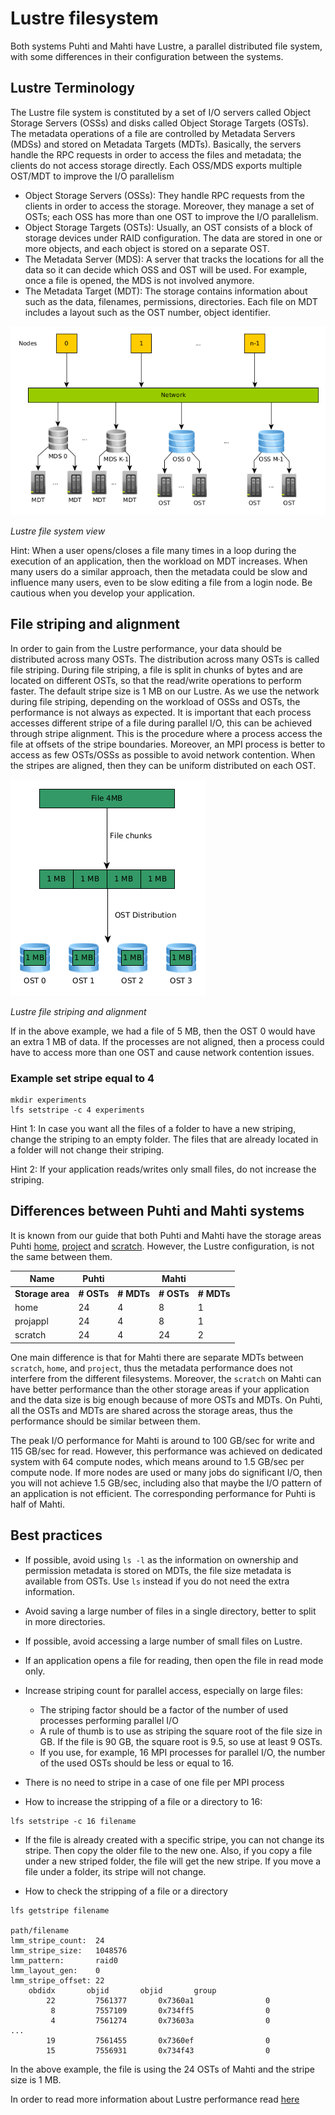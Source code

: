 # Lustre filesystem

Both systems Puhti and Mahti have Lustre, a parallel distributed file system, with some differences in their configuration between the systems.


## Lustre Terminology

The Lustre file system is constituted by a set of I/O servers called Object Storage Servers (OSSs) and disks called Object Storage Targets (OSTs). The metadata operations of a file are controlled by Metadata Servers (MDSs) and stored on Metadata Targets (MDTs). Basically, the servers handle the RPC requests in order to access the files and metadata; the clients do not access storage directly. Each OSS/MDS exports multiple OST/MDT to improve the I/O parallelism

* Object Storage Servers (OSSs): They handle RPC requests from the clients in order to access the storage. Moreover, they manage a set of OSTs; each OSS has more than one OST to improve the I/O parallelism.
* Object Storage Targets (OSTs): Usually, an OST consists of a block of storage devices under RAID configuration. The data are stored in one or more objects, and each object is stored on a separate OST. 
* The Metadata Server (MDS): A server that tracks the locations for all the data so it can decide which OSS and OST will be used. For example, once a file is opened, the MDS is not involved anymore.
* The Metadata Target (MDT): The storage contains information about such as the data, filenames, permissions, directories. Each file on MDT includes a layout such as the OST number, object identifier.

!["Lustre file system view"](../img/lustre.png)

*Lustre file system view*

Hint: When a user opens/closes a file many times in a loop during the execution of an application, then the workload on MDT increases. When many users do a similar approach, then the metadata could be slow and influence many users, even to be slow editing a file from a login node. Be cautious when you develop your application.

## File striping and alignment

In order to gain from the Lustre performance, your data should be distributed across many OSTs. The distribution across many OSTs is called file striping. During file striping, a file is split in chunks of bytes and are located on different OSTs, so that the read/write operations to perform faster. The default stripe size is 1 MB on our Lustre. As we use the network during file striping, depending on the workload of OSSs and OSTs, the performance is not always as expected. It is important that each process accesses different stripe of a file during parallel I/O, this can be achieved through stripe alignment. This is the procedure where a process access the file at offsets of the stripe boundaries. Moreover, an MPI process is better to access as few OSTs/OSSs as possible to avoid network contention. When the stripes are aligned, then they can be uniform distributed on each OST. 

!["Lustre file striping"](../img/file_striping.png)

*Lustre file striping and alignment*

If in the above example, we had a file of 5 MB, then the OST 0 would have an extra 1 MB of data. If the processes are not aligned, then a process could have to access more than one OST and cause network contention issues. 

### Example set stripe equal to 4

```
mkdir experiments
lfs setstripe -c 4 experiments
```

Hint 1: In case you want all the files of a folder to have a new striping, change the striping to an empty folder. The files that are already located in a folder will not change their striping. 

Hint 2: If your application reads/writes only small files, do not increase the striping.



## Differences between Puhti and Mahti systems


It is known from our guide that both Puhti and Mahti have the storage areas Puhti [home](disk.md#home-directory), [project](disk.md#projappl-directory) and [scratch](disk.md#scratch-directory). However, the Lustre configuration, is not the same between them. 

|  Name       | Puhti  |        | Mahti  |        |
|-------------|--------|--------|--------|--------|
|**Storage area** | **# OSTs** | **# MDTs** | **# OSTs** | **# MDTs** |
| home        |  24    |   4    |    8    |   1    | 
| projappl    |  24    |   4    |    8    |   1    |
| scratch     |  24    |   4    |   24    |   2    |


One main difference is that for Mahti there are separate MDTs between `scratch`, `home`, and `project`, thus the metadata performance does not interfere from the different filesystems. Moreover, the `scratch` on Mahti can have better performance than the other storage areas if your application and the data size is big enough because of more OSTs and MDTs. On Puhti, all the OSTs and MDTs are shared across the storage areas, thus the performance should be similar between them.

The peak I/O performance for Mahti is around to 100 GB/sec for write and 115 GB/sec for read. However, this performance was achieved on dedicated system with 64 compute nodes, which means around to 1.5 GB/sec per compute node. If more nodes are used or many jobs do significant I/O, then you will not achieve 1.5 GB/sec, including also that maybe the I/O pattern of an application is not efficient. The corresponding performance for Puhti is half of Mahti.


## Best practices 

* If possible, avoid using `ls -l` as the information on ownership and permission metadata is stored on MDTs, the file size metadata is available from OSTs. Use `ls` instead if you do not need the extra information.

* Avoid saving a large number of files in a single directory, better to split in more directories.

* If possible, avoid accessing a large number of small files on Lustre.

* If an application opens a file for reading, then open the file in read mode only.


* Increase striping count for parallel access, especially on large files:
    * The striping factor should be a factor of the number of used processes performing parallel I/O
    * A rule of thumb is to use as striping the square root of the file size in GB. If the file is 90 GB, the square root is 9.5, so use at least 9 OSTs.
    * If you use, for example, 16 MPI processes for parallel I/O, the number of the used OSTs should be less or equal to 16.

* There is no need to stripe in a case of one file per MPI process 

* How to increase the stripping of a file or a directory to 16:

```
lfs setstripe -c 16 filename
```

* If the file is already created with a specific stripe, you can not change its stripe. Then copy the older file to the new one. Also, if you copy a file under a new striped folder, the file will get the new stripe. If you move a file under a folder, its stripe will not change.


* How to check the stripping of a file or a directory

```
lfs getstripe filename

path/filename
lmm_stripe_count:  24
lmm_stripe_size:   1048576
lmm_pattern:       raid0
lmm_layout_gen:    0
lmm_stripe_offset: 22
	obdidx		 objid		 objid		 group
	    22	       7561377	     0x7360a1	             0
	     8	       7557109	     0x734ff5	             0
	     4	       7561274	     0x73603a	             0
...
	    19	       7561455	     0x7360ef	             0
	    15	       7556931	     0x734f43	             0

```

In the above example, the file is using the 24 OSTs of Mahti and the stripe size is 1 MB. 

In order to read more information about Lustre performance read [here](../support/tutorials/performance/lustre_performance.md)
